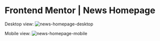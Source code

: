 # Frontend Mentor | News Homepage

Desktop view:
![news-homepage-desktop](https://github.com/user-attachments/assets/fb9f42f7-967f-4044-bc9e-9cdc0f5f0c1a)

Mobile view:
![news-homepage-mobile](https://github.com/user-attachments/assets/597f803d-d28d-444b-b5c6-4a7f44eae500)
